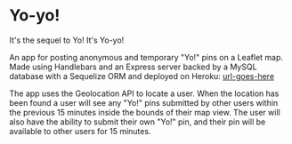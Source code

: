 # Yo-yo!
It's the sequel to Yo! It's Yo-yo!

An app for posting anonymous and temporary "Yo!" pins on a Leaflet map. Made using Handlebars and an Express server backed by a MySQL database with a Sequelize ORM and deployed on Heroku: [url-goes-here](#)

The app uses the Geolocation API to locate a user. When the location has been found a user will see any "Yo!" pins submitted by other users within the previous 15 minutes inside the bounds of their map view. The user will also have the ability to submit their own "Yo!" pin, and their pin will be available to other users for 15 minutes.

